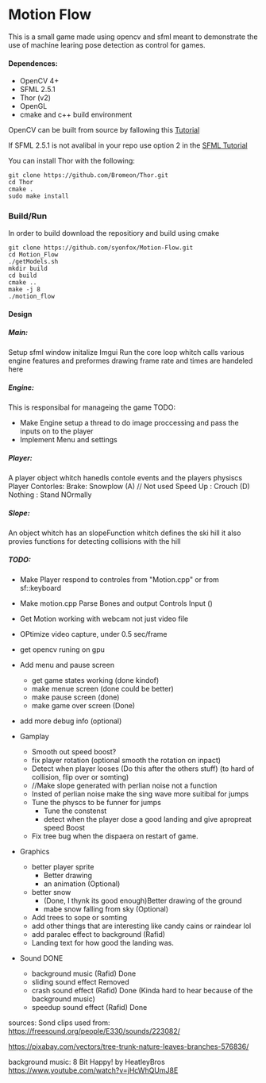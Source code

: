 
# Motion Flow

This is a small game made using opencv and sfml meant to demonstrate the
use of machine learing pose detection as control for games.  

#### Dependences:

* OpenCV 4+
* SFML 2.5.1
* Thor (v2)
* OpenGL
* cmake and c++ build environment

OpenCV can be built from source by fallowing this [Tutorial](https://docs.opencv.org/3.4/d7/d9f/tutorial_linux_install.html)

If SFML 2.5.1 is not avalibal in your repo use option 2 in the [SFML Tutorial](https://www.sfml-dev.org/tutorials/2.5/start-linux.php) 

You can install Thor with the following:
```
git clone https://github.com/Bromeon/Thor.git
cd Thor
cmake .
sudo make install
```

### Build/Run
In order to build download the repositiory and build using cmake
```
git clone https://github.com/syonfox/Motion-Flow.git
cd Motion_Flow
./getModels.sh
mkdir build
cd build
cmake ..
make -j 8
./motion_flow
```

#### Design
##### Main:
Setup sfml window
initalize Imgui
Run the core loop whitch calls various engine features and preformes drawing
frame rate and times are handeled here

##### Engine:
This is responsibal for manageing the game
TODO: 
- Make Engine setup a thread to do image proccessing and pass the inputs on to the player
- Implement Menu and settings


##### Player:
A player object whitch hanedls contole events and the players physiscs
Player Contorles:
Brake: Snowplow (A) // Not used
Speed Up : Crouch (D)
Nothing : Stand NOrmally



##### Slope:
An object whitch has an slopeFunction whitch defines the ski hill
it also provies functions for detecting collisions with the hill


##### TODO:

- Make Player respond to controles from "Motion.cpp" or from sf::keyboard
- Make motion.cpp Parse Bones and output Controls Input ()
- Get Motion working with webcam not just video file

- OPtimize video capture, under 0.5 sec/frame
- get opencv runing on gpu


- Add menu and pause screen
    - get game states working (done kindof)
    - make menue screen (done could be better)
    - make pause screen (done)
    - make game over screen (Done)

- add more debug info (optional)

- Gamplay
    - Smooth out speed boost?
    - fix player rotation (optional smooth the rotation on inpact)
    - Detect when player looses (Do this after the others stuff) (to hard of collision, flip over or somting)
    - //Make slope generated with perlian noise not a function
    - Insted of perlian noise make the sing wave more suitibal for jumps
    - Tune the physcs to be funner for jumps
        - Tune the constenst
        - detect when the player dose a good landing and give apropreat speed Boost
    - Fix tree bug when the dispaera on restart of game.

- Graphics

    - better player sprite
        - Better drawing
        - an animation (Optional)
    - better snow
        - (Done, I thynk its good enough)Better drawing of the ground
        - mabe snow falling from sky (Optional)
    - Add trees to sope or somting
    - add other things that are interesting like candy cains or raindear lol
    - add paralec effect to background (Rafid)
    - Landing text for how good the landing was.


- Sound DONE
    - background music (Rafid) Done
    - sliding sound effect Removed
    - crash sound effect  (Rafid) Done (Kinda hard to hear because of the background music)
    - speedup sound effect (Rafid) Done


 sources:
 Sond clips used from:
 https://freesound.org/people/E330/sounds/223082/

 https://pixabay.com/vectors/tree-trunk-nature-leaves-branches-576836/

 background music:
 8 Bit Happy! by HeatleyBros
 https://www.youtube.com/watch?v=jHcWhQUmJ8E
